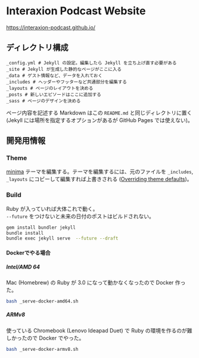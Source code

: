 # Interaxion Podcast Website

<https://interaxion-podcast.github.io/>

## ディレクトリ構成

```
_config.yml # Jekyll の設定。編集したら Jekyll を立ち上げ直す必要がある
_site # Jekyll が生成した静的なページがここに入る
_data # ゲスト情報など、データを入れておく
_includes # ヘッダーやフッターなど共通部分を編集する
_layouts # ページのレイアウトを決める
_posts # 新しいエピソードはここに追加する
_sass # ページのデザインを決める
```

ページ内容を記述する Markdown はこの `README.md` と同じディレクトリに置く (Jekyll には場所を指定するオプションがあるが GitHub Pages では使えない)。

## 開発用情報

### Theme

[minima](https://github.com/jekyll/minima) テーマを編集する。テーマを編集するには、元のファイルを `_includes`, `_layouts` にコピーして編集すれば上書きされる ([Overriding theme defaults](https://jekyllrb.com/docs/themes/#overriding-theme-defaults))。

### Build

Ruby が入っていれば大体これで動く。  
`--future` をつけないと未来の日付のポストはビルドされない。

```sh
gem install bundler jekyll
bundle install
bundle exec jekyll serve  --future --draft
```

#### Dockerでやる場合

##### Intel/AMD 64

Mac (Homebrew) の Ruby が 3.0 になって動かなくなったので Docker 作った。

```bash
bash _serve-docker-amd64.sh
```

##### ARMv8

使っている Chromebook (Lenovo Ideapad Duet) で Ruby の環境を作るのが難しかったので Docker でやった。

```bash
bash _serve-docker-armv8.sh
```
